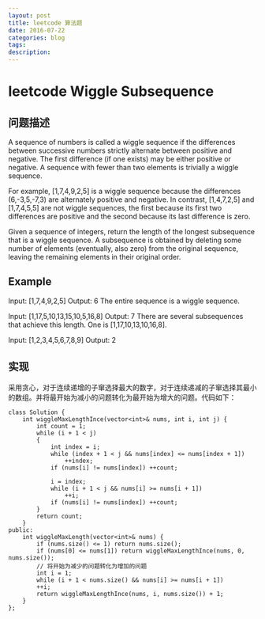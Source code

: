 ```yaml
---
layout: post
title: leetcode 算法题
date: 2016-07-22
categories: blog
tags:
description:
---
```

# leetcode Wiggle Subsequence

## 问题描述
A sequence of numbers is called a wiggle sequence if the differences between successive numbers strictly alternate between positive and negative. The first difference (if one exists) may be either positive or negative. A sequence with fewer than two elements is trivially a wiggle sequence.

For example, [1,7,4,9,2,5] is a wiggle sequence because the differences (6,-3,5,-7,3) are alternately positive and negative. In contrast, [1,4,7,2,5] and [1,7,4,5,5] are not wiggle sequences, the first because its first two differences are positive and the second because its last difference is zero.

Given a sequence of integers, return the length of the longest subsequence that is a wiggle sequence. A subsequence is obtained by deleting some number of elements (eventually, also zero) from the original sequence, leaving the remaining elements in their original order.

## Example
Input: [1,7,4,9,2,5]
Output: 6
The entire sequence is a wiggle sequence.

Input: [1,17,5,10,13,15,10,5,16,8]
Output: 7
There are several subsequences that achieve this length. One is [1,17,10,13,10,16,8].

Input: [1,2,3,4,5,6,7,8,9]
Output: 2

## 实现
采用贪心，对于连续递增的子窜选择最大的数字，对于连续递减的子窜选择其最小的数组。并将最开始为减小的问题转化为最开始为增大的问题。代码如下：

    class Solution {
        int wiggleMaxLengthInce(vector<int>& nums, int i, int j) {
            int count = 1;
            while (i + 1 < j)
            {
                int index = i;
                while (index + 1 < j && nums[index] <= nums[index + 1])
                    ++index;
                if (nums[i] != nums[index]) ++count;

                i = index;
                while (i + 1 < j && nums[i] >= nums[i + 1])
                    ++i;
                if (nums[i] != nums[index]) ++count;
            }
            return count;
        }
    public:
        int wiggleMaxLength(vector<int>& nums) {
            if (nums.size() <= 1) return nums.size();
            if (nums[0] <= nums[1]) return wiggleMaxLengthInce(nums, 0, nums.size());
            // 将开始为减少的问题转化为增加的问题
            int i = 1;
            while (i + 1 < nums.size() && nums[i] >= nums[i + 1])
            ++i;
            return wiggleMaxLengthInce(nums, i, nums.size()) + 1;
        }
    };
